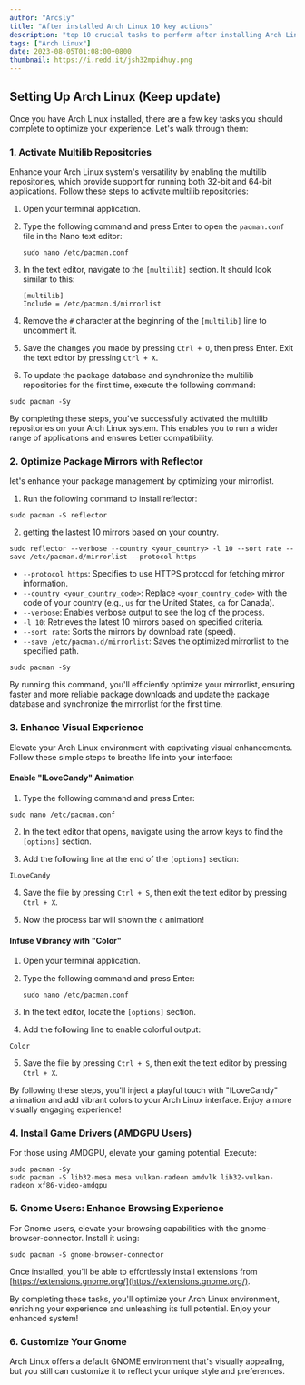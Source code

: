 ```yaml
---
author: "Arcsly"
title: "After installed Arch Linux 10 key actions"
description: "top 10 crucial tasks to perform after installing Arch Linux for an optimized and enriched experience."
tags: ["Arch Linux"]
date: 2023-08-05T01:08:00+0800
thumbnail: https://i.redd.it/jsh32mpidhuy.png
---
```


## Setting Up Arch Linux (Keep update)

Once you have Arch Linux installed, there are a few key tasks you should complete to optimize your experience. Let's walk through them:

### 1. Activate Multilib Repositories

Enhance your Arch Linux system's versatility by enabling the multilib repositories, which provide support for running both 32-bit and 64-bit applications. Follow these steps to activate multilib repositories:

1. Open your terminal application.

2. Type the following command and press Enter to open the `pacman.conf` file in the Nano text editor:

   ```shell
   sudo nano /etc/pacman.conf
   ```

3. In the text editor, navigate to the `[multilib]` section. It should look similar to this:

   ```plaintext
   [multilib]
   Include = /etc/pacman.d/mirrorlist
   ```

4. Remove the `#` character at the beginning of the `[multilib]` line to uncomment it.

5. Save the changes you made by pressing `Ctrl + O`, then press Enter. Exit the text editor by pressing `Ctrl + X`.

6. To update the package database and synchronize the multilib repositories for the first time, execute the following command:

```shell
sudo pacman -Sy
```

By completing these steps, you've successfully activated the multilib repositories on your Arch Linux system. This enables you to run a wider range of applications and ensures better compatibility.

### 2. Optimize Package Mirrors with Reflector

let's enhance your package management by optimizing your mirrorlist. 

1. Run the following command to install reflector:

```shell
sudo pacman -S reflector
```

2. getting the lastest 10 mirrors based on your country.

```shell
sudo reflector --verbose --country <your_country> -l 10 --sort rate --save /etc/pacman.d/mirrorlist --protocol https
```

- `--protocol https`: Specifies to use HTTPS protocol for fetching mirror information.
- `--country <your_country_code>`: Replace `<your_country_code>` with the code of your country (e.g., `us` for the United States, `ca` for Canada).
- `--verbose`: Enables verbose output to see the log of the process.
- `-l 10`: Retrieves the latest 10 mirrors based on specified criteria.
- `--sort rate`: Sorts the mirrors by download rate (speed).
- `--save /etc/pacman.d/mirrorlist`: Saves the optimized mirrorlist to the specified path.

```shell
sudo pacman -Sy
```

By running this command, you'll efficiently optimize your mirrorlist, ensuring faster and more reliable package downloads and update the package database and synchronize the mirrorlist for the first time.

### 3. Enhance Visual Experience

Elevate your Arch Linux environment with captivating visual enhancements. Follow these simple steps to breathe life into your interface:

#### Enable "ILoveCandy" Animation

1. Type the following command and press Enter:

```shell
sudo nano /etc/pacman.conf
```

2. In the text editor that opens, navigate using the arrow keys to find the `[options]` section.

3. Add the following line at the end of the `[options]` section:

```shell
ILoveCandy
```

4. Save the file by pressing `Ctrl + S`, then exit the text editor by pressing `Ctrl + X`.

5. Now the process bar will shown the `c` animation!

#### Infuse Vibrancy with "Color"

1. Open your terminal application.

2. Type the following command and press Enter:

   ```shell
   sudo nano /etc/pacman.conf
   ```

3. In the text editor, locate the `[options]` section.

4. Add the following line to enable colorful output:

```shell
Color
```

5. Save the file by pressing `Ctrl + S`, then exit the text editor by pressing `Ctrl + X`.

By following these steps, you'll inject a playful touch with "ILoveCandy" animation and add vibrant colors to your Arch Linux interface. Enjoy a more visually engaging experience!

### 4. Install Game Drivers (AMDGPU Users)

For those using AMDGPU, elevate your gaming potential. Execute:

```shell
sudo pacman -Sy
sudo pacman -S lib32-mesa mesa vulkan-radeon amdvlk lib32-vulkan-radeon xf86-video-amdgpu
```

### 5. Gnome Users: Enhance Browsing Experience

For Gnome users, elevate your browsing capabilities with the gnome-browser-connector. Install it using:

```shell
sudo pacman -S gnome-browser-connector
```

Once installed, you'll be able to effortlessly install extensions from [https://extensions.gnome.org/](https://extensions.gnome.org/).

By completing these tasks, you'll optimize your Arch Linux environment, enriching your experience and unleashing its full potential. Enjoy your enhanced system!

### 6. Customize Your Gnome

Arch Linux offers a default GNOME environment that's visually appealing, but you still can customize it to reflect your unique style and preferences.